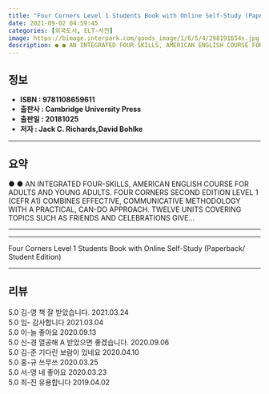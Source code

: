 ```yaml
---
title: "Four Corners Level 1 Students Book with Online Self-Study (Paperback/ Student Edition)"
date: 2021-09-02 04:59:45
categories: [외국도서, ELT-사전]
image: https://bimage.interpark.com/goods_image/1/6/5/4/298191654s.jpg
description: ● ● AN INTEGRATED FOUR-SKILLS, AMERICAN ENGLISH COURSE FOR ADULTS AND YOUNG ADULTS. FOUR CORNERS SECOND EDITION LEVEL 1 (CEFR A1) COMBINES EFFECTIVE, COMMUNIC
---
```


## **정보**

- **ISBN : 9781108659611**
- **출판사 : Cambridge University Press**
- **출판일 : 20181025**
- **저자 : Jack C. Richards,David Bohlke**

------



## **요약**

●  ●  AN INTEGRATED FOUR-SKILLS, AMERICAN ENGLISH COURSE FOR ADULTS AND YOUNG ADULTS. FOUR CORNERS SECOND EDITION LEVEL 1 (CEFR A1) COMBINES EFFECTIVE, COMMUNICATIVE METHODOLOGY WITH A PRACTICAL, CAN-DO APPROACH. TWELVE UNITS COVERING TOPICS SUCH AS FRIENDS AND CELEBRATIONS GIVE... 

------



------


Four Corners Level 1 Students Book with Online Self-Study (Paperback/ Student Edition) 

------


## **리뷰** 

5.0 김-영 책 잘 받았습니다. 2021.03.24 <br/>5.0 임- 감사합니다 2021.03.04 <br/>5.0 이-늘 좋아요 2020.09.13 <br/>5.0 신-경 열공해 A 받았으면 좋겠습니다.  2020.09.06 <br/>5.0 김-준 기다린 보람이 있네요 2020.04.10 <br/>5.0 홍-규 쓰무쓰 2020.03.25 <br/>5.0 서-영 네 좋아요 2020.03.23 <br/>5.0 최-진 유용합니다  2019.04.02 <br/>